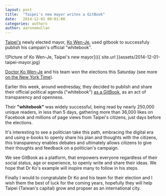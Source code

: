 ```yaml
---
layout: post
title:  "Taipei's new mayor writes a GitBook"
date:   2014-12-01 00:01:00
categories: authors
author: aaronomullan
---
```


[Taipei's](http://en.wikipedia.org/wiki/Taipei) newly elected mayor, [Ko Wen-Je](http://en.wikipedia.org/wiki/Ko_Wen-je), used gitbook to successfuly publish his campain's official "whitebook".

<!-- more -->

![Picture of Ko Wen-Je, Taipei's new mayor]({{ site.url }}assets/2014-12-01-taipei-mayor.jpg)

[Doctor Ko Wen-Je](https://www.gitbook.com/@doctorkowj) and his team won the elections this Saturday (see more [on the New York Time](http://www.nytimes.com/2014/11/30/world/asia/independent-is-elected-taipei-mayor-as-taiwans-governing-party-falters-.html)).

Earlier this week, around wednesday, they decided to publish and share their official political agenda ("whitebook") [as a GitBook](http://whitebook.kptaipei.tw/), as an act of transparency and openness.

Their **"whitebook"** was widely successful, being read by nearly 250,000 unique readers, in less than 5 days, gathering more than 36,000 likes on Facebook and millions of page views from Taipei's citizens, just days before the elections.

It's interesting to see a politician take this path, embracing the digital era and using e-books to openly share his plan and thoughts with the citizens, this transparency enables debates and ultimately allows citizens to give their thoughts and feedback on a politician's campaign.

We see GitBook as a platform, that empowers everyone regardless of their social status, age or experience, to openly write and share their ideas. We hope that Dr Ko's example will inspire many to follow in his steps.

Finally I would to congratulate Dr Ko and his team for their election and I wish them the best of luck for the coming years, hopefully they will help Taipei (Taiwan's capital) grow and propser as an international city.
